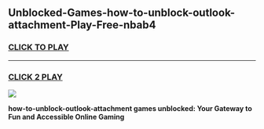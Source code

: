 
## Unblocked-Games-how-to-unblock-outlook-attachment-Play-Free-nbab4
<h3>
<a href="https://premium76.site?title=how-to-unblock-outlook-attachment&ref=20M">CLICK TO PLAY</a></h3>
<hr>

<h3>
<a href="https://premium76.site?title=how-to-unblock-outlook-attachment&ref=20M">CLICK 2 PLAY</a>
  
</h3>

<a href="https://premium76.site?title=how-to-unblock-outlook-attachment&ref=19M"><img src="https://clearcache.store/games.png"></a>


**how-to-unblock-outlook-attachment games unblocked: Your Gateway to Fun and Accessible Online Gaming**
